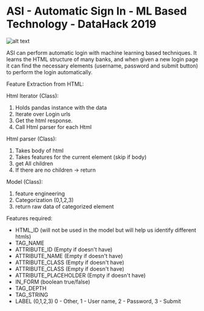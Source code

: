 # ASI - Automatic Sign In - ML Based Technology - DataHack 2019
![alt text](https://i.ibb.co/QMC15WY/Screen-Shot-2019-08-13-at-15-22-59.png)

ASI can perform automatic login with machine learning based techniques. It learns the HTML structure of many banks, and when given a new login page it can find the necessary elements (username, password and submit button) to perform the login automatically.

Feature Extraction from HTML:

Html Iterator (Class):
  1. Holds pandas instance with the data
  2. Iterate over Login urls
  3. Get the html response.
  4. Call Html parser for each Html


Html parser (Class):
  1. Takes body of html
  2. Takes features for the current element (skip if body)
  3. get All children
  4. If there are no children -> return

Model (Class):
  1. feature engineering
  2. Categorization (0,1,2,3)
  3. return raw data of categorized element

Features required:
- HTML_ID (will not be used in the model but will help us identify different htmls)
- TAG_NAME
- ATTRIBUTE_ID (Empty if doesn't have)
- ATTRIBUTE_NAME (Empty if doesn't have)
- ATTRIBUTE_CLASS (Empty if doesn't have)
- ATTRIBUTE_CLASS (Empty if doesn't have)
- ATTRIBUTE_PLACEHOLDER (Empty if doesn't have)
- IN_FORM (boolean true/false)
- TAG_DEPTH
- TAG_STRING
- LABEL (0,1,2,3)   0 - Other, 1 - User name, 2 - Password, 3 - Submit
